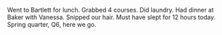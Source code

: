 Went to Bartlett for lunch. Grabbed 4 courses. Did laundry. Had dinner at Baker with Vanessa. Snipped our hair. Must have slept for 12 hours today. Spring quarter, Q6, here we go.